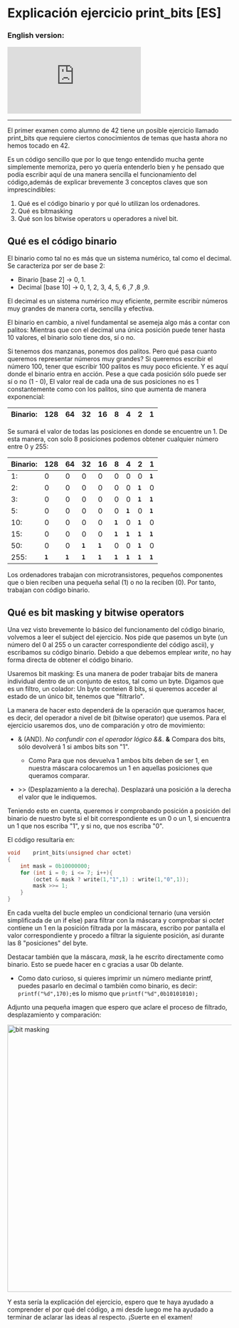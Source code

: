 # Explicación ejercicio print_bits [ES]

### English version:
![CLICK HERE](https://github.com/anfipatica/print_bits/blob/main/README_EN.md)

-------------------------------------------------------------------------------------


El primer examen como alumno de 42 tiene un posible ejercicio llamado print_bits que requiere ciertos conocimientos de temas que hasta ahora no hemos tocado en 42.

Es un código sencillo que por lo que tengo entendido mucha gente simplemente memoriza, pero yo quería entenderlo bien y he pensado que podía escribir aquí de una manera sencilla el funcionamiento del código,además de explicar brevemente 3 conceptos claves que son imprescindibles:

1. Qué es el código binario y por qué lo utilizan los ordenadores.
2. Qué es bitmasking
3. Qué son los bitwise operators u operadores a nivel bit.

## Qué es el código binario

El binario como tal no es más que un sistema numérico, tal como el decimal. Se caracteriza por ser de base 2:

- Binario [base 2] -> 0, 1.
- Decimal [base 10] -> 0, 1, 2, 3, 4, 5, 6 ,7 ,8 ,9.

El decimal es un sistema numérico muy eficiente, permite escribir números muy grandes de manera corta, sencilla y efectiva. 

El binario en cambio, a nivel fundamental se asemeja algo más a contar con palitos: Mientras que con el decimal una única posición puede tener hasta 10 valores, el binario solo tiene dos, sí o no. 

Si tenemos dos manzanas, ponemos dos palitos. Pero qué pasa cuanto queremos representar números muy grandes? Si queremos escribir el número 100, tener que escribir 100 palitos es muy poco eficiente. Y es aquí donde el binario entra en acción. Pese a que cada posición sólo puede ser sí o no (1 - 0), El valor real de cada una de sus posiciones no es 1 constantemente como con los palitos, sino que aumenta de manera exponencial:

| Binario:    | 128 | 64 | 32 | 16 | 8 | 4 | 2 | 1
| ---      | --- | --- | --- | --- | --- | --- | --- | ---


Se sumará el valor de todas las posiciones en donde se encuentre un 1. De esta manera, con solo 8 posiciones podemos obtener cualquier número entre 0 y 255:

| Binario:    | 128 | 64 | 32 | 16 | 8 | 4 | 2 | 1
| ---      | --- | --- | --- | --- | --- | --- | --- | ---
| 1:    | 0 | 0 | 0 | 0 | 0 | 0 | 0 | **``1``**
| 2:    | 0 | 0 | 0 | 0 | 0 | 0 | **``1``** | 0
| 3:    | 0 | 0 | 0 | 0 | 0 | 0 | **``1``** | **``1``**
| 5:    | 0 | 0 | 0 | 0 | 0 | **``1``** | 0 | **``1``**
| 10:    | 0 | 0 | 0 | 0 | **``1``** | 0 | **``1``** | 0
| 15:    | 0 | 0 | 0 | 0 | **``1``** | **``1``** | **``1``** | **``1``**
| 50:    | 0 | 0 | **``1``** | **``1``** | 0 | 0 | **``1``** | 0
| 255:    | **``1``** | **``1``** | **``1``** | **``1``** | **``1``** | **``1``** | **``1``** |  **``1``** 

Los ordenadores trabajan con microtransistores, pequeños componentes que o bien reciben una pequeña señal (1) o no la reciben (0). Por tanto, trabajan con código binario.

## Qué es bit masking y bitwise operators

Una vez visto brevemente lo básico del funcionamento del código binario, volvemos a leer el subject del ejercicio. Nos pide que pasemos un byte (un número del 0 al 255 o un caracter correspondiente del código ascii), y escribamos su código binario. Debido a que debemos emplear *write*, no hay forma directa de obtener el código binario.

Usaremos bit masking: Es una manera de poder trabajar bits de manera individual dentro de un conjunto de estos, tal como un byte. Digamos que es un filtro, un colador: Un byte conteien 8 bits, si queremos acceder al estado de un único bit, tenemos que "filtrarlo".

La manera de hacer esto dependerá de la operación que queramos hacer, es decir, del operador a nivel de bit (bitwise operator) que usemos. Para el ejercicio usaremos dos, uno de comparación y otro de movimiento:
- & (AND). *No confundir con el operador lógico &&*. **&** Compara dos bits, sólo devolverá 1 si ambos bits son "1".
  - Como Para que nos devuelva 1 ambos bits deben de ser 1, en nuestra máscara colocaremos un 1 en aquellas posiciones que queramos comparar.

- \>\> (Desplazamiento a la derecha). Desplazará una posición a la derecha el valor que le indiquemos.

Teniendo esto en cuenta, queremos ir comprobando posición a posición del binario de nuestro byte si el bit correspondiente es un 0 o un 1, si encuentra un 1 que nos escriba "1", y si no, que nos escriba "0".

El código resultaría en: 

```c
void	print_bits(unsigned char octet)
{
	int mask = 0b10000000;
	for (int i = 0; i <= 7; i++){
		(octet & mask ? write(1,"1",1) : write(1,"0",1));
		mask >>= 1;
	}
}
```
En cada vuelta del bucle empleo un condicional ternario (una versión simplificada de un if else) para filtrar con la máscara y comprobar si *octet* contiene un 1 en la posición filtrada por la máscara, escribo por pantalla el valor correspondiente y procedo a filtrar la siguiente posición, así durante las 8 "posiciones" del byte.

Destacar también que la máscara, *mask*, la he escrito directamente como binario. Esto se puede hacer en c gracias a usar 0b delante.
- Como dato curioso, si quieres imprimir un número mediante printf, puedes pasarlo en decimal o también como binario, es decir: ```printf("%d",170);```es lo mismo que ```printf("%d",0b10101010);```

Adjunto una pequeña imagen que espero que aclare el proceso de filtrado, desplazamiento y comparación:

<img width=600 alt="bit masking" src="https://imgur.com/SJFTETJ.png">

Y esta sería la explicación del ejercicio, espero que te haya ayudado a comprender el por qué del código, a mi desde luego me ha ayudado a terminar de aclarar las ideas al respecto. ¡Suerte en el examen!
